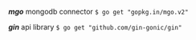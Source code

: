 ***mgo*** mongodb connector
```$ go get "gopkg.in/mgo.v2"```

***gin*** api library
```$ go get "github.com/gin-gonic/gin"```